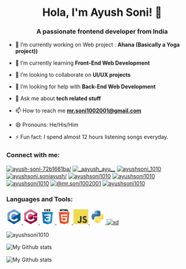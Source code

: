 <h1 align="center">Hola, I'm Ayush Soni! 👋</h1>
<h3 align="center">A passionate frontend developer from India</h3>

- 🔭 I’m currently working on Web project : **Ahana (Basically a Yoga project))**

- 🌱 I’m currently learning **Front-End Web Development**

- 👯 I’m looking to collaborate on **UI/UX projects**

- 🤝 I’m looking for help with **Back-End Web Development**

- 💬 Ask me about **tech related stuff**

- 📫 How to reach me **mr.soni1002001@gmail.com**

- 😄 Pronouns: He/His/Him

- ⚡ Fun fact: I spend almost 12 hours listening songs everyday.

<h3 align="left">Connect with me:</h3>
<p align="left">
<a href="https://linkedin.com/in/ayush-soni-72b1661ba/" target="blank"><img align="center" src="https://raw.githubusercontent.com/rahuldkjain/github-profile-readme-generator/master/src/images/icons/Social/linked-in-alt.svg" alt="ayush-soni-72b1661ba/" height="30" width="40" /></a> 
<a href="https://instagram.com/_aayush_ayu__" target="blank"><img align="center" src="https://raw.githubusercontent.com/rahuldkjain/github-profile-readme-generator/master/src/images/icons/Social/instagram.svg" alt="_aayush_ayu__" height="30" width="40" /></a>
<a href="https://twitter.com/ayushsoni_1010" target="blank"><img align="center" src="https://raw.githubusercontent.com/rahuldkjain/github-profile-readme-generator/master/src/images/icons/Social/twitter.svg" alt="ayushsoni_1010" height="30" width="40" /></a> 
<a href="https://fb.com/ayushsoni.soniayush/" target="blank"><img align="center" src="https://raw.githubusercontent.com/rahuldkjain/github-profile-readme-generator/master/src/images/icons/Social/facebook.svg" alt="ayushsoni.soniayush/" height="30" width="40" /></a>
<a href="https://www.hackerrank.com/ayushsoni1010" target="blank"><img align="center" src="https://raw.githubusercontent.com/rahuldkjain/github-profile-readme-generator/master/src/images/icons/Social/hackerrank.svg" alt="ayushsoni1010" height="30" width="40" /></a> 
<a href="https://github.com/ayushsoni1010" target="blank"><img align="center" src="https://img.icons8.com/ios-glyphs/30/000000/github.png" alt="ayushsoni1010" height="30" width="40" /></a>
<a href="https://www.codechef.com/users/ayushsoni1010" target="blank"><img align="center" src="https://cdn.jsdelivr.net/npm/simple-icons@3.1.0/icons/codechef.svg" alt="ayushsoni1010" height="30" width="40" /></a>
<a href="https://www.hackerearth.com/@mr.soni1002001" target="blank"><img align="center" src="https://raw.githubusercontent.com/rahuldkjain/github-profile-readme-generator/master/src/images/icons/Social/hackerearth.svg" alt="@mr.soni1002001" height="30" width="40" /></a>
<a href="https://dev.to/ayushsoni1010" target="blank"><img align="center" src="https://cdn.jsdelivr.net/npm/simple-icons@3.0.1/icons/dev-dot-to.svg" alt="ayushsoni1010" height="30" width="40" /></a>
</p>

<h3 align="left">Languages and Tools:</h3>
<p align="left"> <a href="https://www.cprogramming.com/" target="_blank"> <img src="https://raw.githubusercontent.com/devicons/devicon/master/icons/c/c-original.svg" alt="c" width="40" height="40"/> </a> <a href="https://www.w3schools.com/cpp/" target="_blank"> <img src="https://raw.githubusercontent.com/devicons/devicon/master/icons/cplusplus/cplusplus-original.svg" alt="cplusplus" width="40" height="40"/> </a> <a href="https://www.w3schools.com/css/" target="_blank"> <img src="https://raw.githubusercontent.com/devicons/devicon/master/icons/css3/css3-original-wordmark.svg" alt="css3" width="40" height="40"/> </a> <a href="https://www.w3.org/html/" target="_blank"> <img src="https://raw.githubusercontent.com/devicons/devicon/master/icons/html5/html5-original-wordmark.svg" alt="html5" width="40" height="40"/> </a> <a href="https://developer.mozilla.org/en-US/docs/Web/JavaScript" target="_blank"> <img src="https://raw.githubusercontent.com/devicons/devicon/master/icons/javascript/javascript-original.svg" alt="javascript" width="40" height="40"/> </a> <a href="https://www.python.org" target="_blank"> <img src="https://raw.githubusercontent.com/devicons/devicon/master/icons/python/python-original.svg" alt="python" width="40" height="40"/> </a> <a href="https://www.adobe.com/products/xd.html" target="_blank"> <img src="https://cdn.worldvectorlogo.com/logos/adobe-xd.svg" alt="xd" width="40" height="40"/> </a> </p>



<p><img src="https://github-readme-stats.vercel.app/api/top-langs?username=ayushsoni1010&show_icons=true&locale=en&layout=compact" alt="ayushsoni1010" align="center"/></p>


<p><img alt="My Github stats" align="center" border-radius="40px" width="1000px" height="200px" src="https://github-readme-stats.vercel.app/api?username=ayushsoni1010&count_private=true&show_icons=true&hide_border=false&theme=default" href="https://github.com/ayushsoni1010"/></p>


<img alt="My Github stats" align="center" border-radius="40px" width="1000px" height="200px" src="https://github-readme-streak-stats.herokuapp.com/?user=ayushsoni1010&layout=compact" alt="saurav-skl" />

